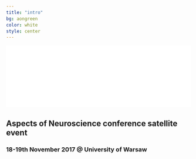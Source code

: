 ```yaml
---
title: "intro"
bg: aongreen
color: white
style: center
---
```


![codeweek](img/aon-logo.png)

## Aspects of Neuroscience conference satellite event

### 18-19th November 2017 @ University of Warsaw

